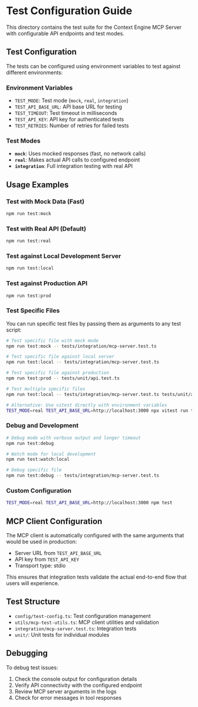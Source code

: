 # Test Configuration Guide

This directory contains the test suite for the Context Engine MCP Server with configurable API endpoints and test modes.

## Test Configuration

The tests can be configured using environment variables to test against different environments:

### Environment Variables

- `TEST_MODE`: Test mode (`mock`, `real`, `integration`)
- `TEST_API_BASE_URL`: API base URL for testing
- `TEST_TIMEOUT`: Test timeout in milliseconds
- `TEST_API_KEY`: API key for authenticated tests
- `TEST_RETRIES`: Number of retries for failed tests

### Test Modes

- **`mock`**: Uses mocked responses (fast, no network calls)
- **`real`**: Makes actual API calls to configured endpoint
- **`integration`**: Full integration testing with real API

## Usage Examples

### Test with Mock Data (Fast)
```bash
npm run test:mock
```

### Test with Real API (Default)
```bash
npm run test:real
```

### Test against Local Development Server
```bash
npm run test:local
```

### Test against Production API
```bash
npm run test:prod
```

### Test Specific Files

You can run specific test files by passing them as arguments to any test script:

```bash
# Test specific file with mock mode
npm run test:mock -- tests/integration/mcp-server.test.ts

# Test specific file against local server
npm run test:local -- tests/integration/mcp-server.test.ts

# Test specific file against production
npm run test:prod -- tests/unit/api.test.ts

# Test multiple specific files
npm run test:local -- tests/integration/mcp-server.test.ts tests/unit/api.test.ts

# Alternative: Use vitest directly with environment variables
TEST_MODE=real TEST_API_BASE_URL=http://localhost:3000 npx vitest run tests/integration/mcp-server.test.ts
```

### Debug and Development

```bash
# Debug mode with verbose output and longer timeout
npm run test:debug

# Watch mode for local development
npm run test:watch:local

# Debug specific file
npm run test:debug -- tests/integration/mcp-server.test.ts
```

### Custom Configuration
```bash
TEST_MODE=real TEST_API_BASE_URL=http://localhost:3000 npm test
```

## MCP Client Configuration

The MCP client is automatically configured with the same arguments that would be used in production:

- Server URL from `TEST_API_BASE_URL`
- API key from `TEST_API_KEY`
- Transport type: stdio

This ensures that integration tests validate the actual end-to-end flow that users will experience.

## Test Structure

- `config/test-config.ts`: Test configuration management
- `utils/mcp-test-utils.ts`: MCP client utilities and validation
- `integration/mcp-server.test.ts`: Integration tests
- `unit/`: Unit tests for individual modules

## Debugging

To debug test issues:

1. Check the console output for configuration details
2. Verify API connectivity with the configured endpoint
3. Review MCP server arguments in the logs
4. Check for error messages in tool responses
